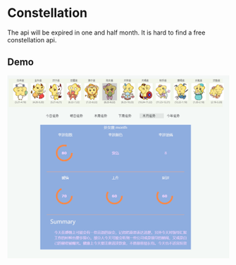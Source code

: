 # Constellation

The api will be expired in one and half month. It is hard to find a free constellation api.

## Demo

![image info](images/demo.PNG)
